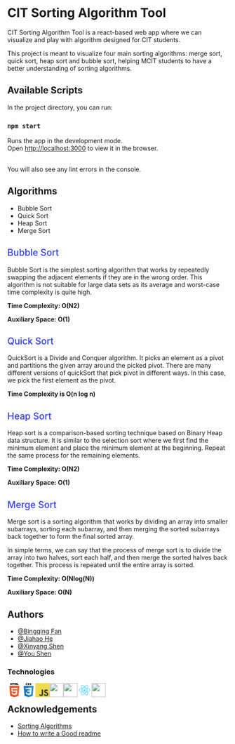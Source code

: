 
# CIT Sorting Algorithm Tool

CIT Sorting Algorithm Tool is a react-based web app where we can visualize and play with algorithm designed for CIT students.


This project is meant to visualize four main sorting algorithms: merge sort, quick sort, heap sort and bubble sort, helping MCIT students to have a better understanding of sorting algorithms.

## Available Scripts

In the project directory, you can run:

### `npm start`

Runs the app in the development mode.<br />
Open [http://localhost:3000](http://localhost:3000) to view it in the browser.

<br />
You will also see any lint errors in the console.

## Algorithms

- Bubble Sort 
- Quick Sort 
- Heap Sort
- Merge Sort

<div>

<h2 style="color: #323dfa; font-weight:500"> Bubble Sort </h2>
  
Bubble Sort is the simplest sorting algorithm that works by repeatedly swapping the adjacent elements if they are in the wrong order. This algorithm is not suitable for large data sets as its average and worst-case time complexity is quite high.
  
**Time Complexity: O(N2)**
  
**Auxiliary Space: O(1)**

</div>

<div>

<h2 style="color: #323dfa; font-weight:500"> Quick Sort </h2>

  
QuickSort is a Divide and Conquer algorithm. It picks an element as a pivot and partitions the given array around the picked pivot. There are many different versions of quickSort that pick pivot in different ways. In this case, we pick the first element as the pivot.

**Time Complexity is O(n log n)**


</div>

<div>

<h2 style="color: #323dfa; font-weight:500"> Heap Sort </h2>

Heap sort is a comparison-based sorting technique based on Binary Heap data structure. It is similar to the selection sort where we first find the minimum element and place the minimum element at the beginning. Repeat the same process for the remaining elements.
  
**Time Complexity: O(N2)**
  
**Auxiliary Space: O(1)**
  

</div>

<div>

<h2 style="color: #323dfa; font-weight:500"> Merge Sort </h2>

  
Merge sort is a sorting algorithm that works by dividing an array into smaller subarrays, sorting each subarray, and then merging the sorted subarrays back together to form the final sorted array.

In simple terms, we can say that the process of merge sort is to divide the array into two halves, sort each half, and then merge the sorted halves back together. This process is repeated until the entire array is sorted.
  
**Time Complexity: O(Nlog(N))**
  
**Auxiliary Space: O(N)**


</div>

## Authors

- [@Bingqing Fan](https://github.com/BQingFan)
- [@Jiahao He](https://github.com/Hugo-coder-hjh)
- [@Xinyang Shen](https://github.com/xyangShen)
- [@You Shen](hhttps://github.com/youshen7)


### Technologies

<img align="left" height="32" width="32" src="https://raw.githubusercontent.com/github/explore/80688e429a7d4ef2fca1e82350fe8e3517d3494d/topics/html/html.png" />

<img align="left" height="32" width="32" src="https://raw.githubusercontent.com/github/explore/80688e429a7d4ef2fca1e82350fe8e3517d3494d/topics/css/css.png" />

<img align="left" height="32" width="32" src="https://raw.githubusercontent.com/github/explore/80688e429a7d4ef2fca1e82350fe8e3517d3494d/topics/javascript/javascript.png" />

<img align="left" height="32" width="32" src="https://brandeps.com/logo-download/N/Node-JS-logo-vector-01.svg" />

<img align="left" height="32" width="32" src="https://brandeps.com/icon-download/J/Jss-icon-vector-01.svg" />

<img align="left" height="32" width="32" src="https://raw.githubusercontent.com/github/explore/80688e429a7d4ef2fca1e82350fe8e3517d3494d/topics/react/react.png" />


<img align="left" height="32" width="32" src="https://brandeps.com/icon-download/N/Npm-icon-vector-07.svg" />

<br>


## Acknowledgements

 - [Sorting Algorithms](https://www.geeksforgeeks.org/sorting-algorithms/?ref=lbp)
 - [How to write a Good readme](https://bulldogjob.com/news/449-how-to-write-a-good-readme-for-your-github-project)

